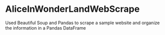 # AliceInWonderLandWebScrape
Used Beautiful Soup and Pandas to scrape a sample website and organize the information in a Pandas DataFrame
